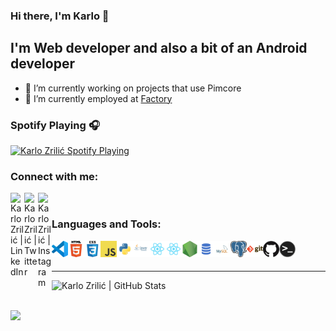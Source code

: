 ### Hi there, I'm Karlo 👋

## I'm Web developer and also a bit of an Android developer

- 🌱 I’m currently working on projects that use Pimcore
- 👔 I’m currently employed at [Factory](https://factory.hr/)
<!-- - ⚡ Fun fact: I learned React in one week and after that React Native in 2-3 weeks -->

### Spotify Playing 🎧

[<img src="https://spotify-playing-now-psi.vercel.app/api/spotify" alt="Karlo Zrilić Spotify Playing" width="350" />](https://open.spotify.com/user/9jjr40aybkl8wehuf35blqg22?si=LOwiuxpeSCqY1dkCaSs4CQ)

### Connect with me:
<!-- ![Twitter Follow](https://img.shields.io/twitter/follow/ZrilicKarlo?color=1DA1F2&logo=Twitter&style=for-the-badge) -->
[<img align="left" alt="Karlo Zrilić | LinkedIn" title="LinkedIn" width="22px" src="https://cdn.jsdelivr.net/npm/simple-icons@v3/icons/linkedin.svg" />][linkedin]
[<img align="left" alt="Karlo Zrilić | Twitter" title="Twitter" width="22px" src="https://cdn.jsdelivr.net/npm/simple-icons@v3/icons/twitter.svg" />][twitter]
[<img align="left" alt="Karlo Zrilić | Instagram" title="Instagram" width="22px" src="https://cdn.jsdelivr.net/npm/simple-icons@v3/icons/instagram.svg" />][instagram]

<br />

### Languages and Tools:

[<img align="left" alt="Visual Studio Code" title="Visual Studio Code" width="26px" src="https://raw.githubusercontent.com/github/explore/80688e429a7d4ef2fca1e82350fe8e3517d3494d/topics/visual-studio-code/visual-studio-code.png" />][vscode]
[<img align="left" alt="HTML5" title="HTML5" width="26px" src="https://raw.githubusercontent.com/github/explore/80688e429a7d4ef2fca1e82350fe8e3517d3494d/topics/html/html.png" />][html5]
[<img align="left" alt="CSS3" title="CSS3" width="26px" src="https://raw.githubusercontent.com/github/explore/80688e429a7d4ef2fca1e82350fe8e3517d3494d/topics/css/css.png" />][css3]
[<img align="left" alt="JavaScript" title="JavaScript" width="26px" src="https://raw.githubusercontent.com/github/explore/80688e429a7d4ef2fca1e82350fe8e3517d3494d/topics/javascript/javascript.png" />][javascript]
[<img align="left" alt="Python" title="Python" width="26px" src="https://raw.githubusercontent.com/github/explore/80688e429a7d4ef2fca1e82350fe8e3517d3494d/topics/python/python.png" />][python]
[<img align="left" alt="Java" title="Java" width="26px" src="https://raw.githubusercontent.com/github/explore/80688e429a7d4ef2fca1e82350fe8e3517d3494d/topics/java/java.png" />][java]
[<img align="left" alt="React" title="React" width="26px" src="https://raw.githubusercontent.com/github/explore/80688e429a7d4ef2fca1e82350fe8e3517d3494d/topics/react/react.png" />][react]
[<img align="left" alt="React Native" title="React Native" width="26px" src="https://raw.githubusercontent.com/github/explore/80688e429a7d4ef2fca1e82350fe8e3517d3494d/topics/react-native/react-native.png" />][reactnative]
[<img align="left" alt="Node.js" title="Node.js" width="26px" src="https://raw.githubusercontent.com/github/explore/80688e429a7d4ef2fca1e82350fe8e3517d3494d/topics/nodejs/nodejs.png" />][nodejs]
[<img align="left" alt="SQL" title="SQL" width="26px" src="https://raw.githubusercontent.com/github/explore/80688e429a7d4ef2fca1e82350fe8e3517d3494d/topics/sql/sql.png" />][sql]
[<img align="left" alt="MySQL" title="MySQL" width="26px" src="https://raw.githubusercontent.com/github/explore/80688e429a7d4ef2fca1e82350fe8e3517d3494d/topics/mysql/mysql.png" />][mysql]
[<img align="left" alt="PostgreSQL" title="PostgreSQL" width="26px" src="https://raw.githubusercontent.com/github/explore/80688e429a7d4ef2fca1e82350fe8e3517d3494d/topics/postgresql/postgresql.png" />][postgresql]
[<img align="left" alt="Git" title="Git" width="26px" src="https://raw.githubusercontent.com/github/explore/80688e429a7d4ef2fca1e82350fe8e3517d3494d/topics/git/git.png" />][git]
[<img align="left" alt="GitHub" title="GitHub" width="26px" src="https://raw.githubusercontent.com/github/explore/78df643247d429f6cc873026c0622819ad797942/topics/github/github.png" />][github]
[<img align="left" alt="Terminal" title="Terminal" width="26px" src="https://raw.githubusercontent.com/github/explore/80688e429a7d4ef2fca1e82350fe8e3517d3494d/topics/terminal/terminal.png" />][terminal]

<br />
<br />

---

<img align="left" alt="Karlo Zrilić | GitHub Stats" src="https://github-readme-stats.vercel.app/api?username=karlozrilic&show_icons=true&hide_border=true&theme=tokyonight" />

<br />
<br />

![](https://media.giphy.com/media/SQnc4E22ibcwok5gyY/giphy.gif)

[linkedin]:www.linkedin.com/in/karlo-zrilić
[twitter]:https://twitter.com/ZrilicKarlo
[instagram]:https://www.instagram.com/karlo.zrilich
[vscode]:https://code.visualstudio.com/
[html5]:https://www.w3schools.com/html/
[css3]:https://www.w3schools.com/css/
[javascript]:https://www.w3schools.com/js/DEFAULT.asp
[python]:https://www.python.org/
[java]:https://www.java.com/en/
[react]:https://reactjs.org/
[reactnative]:https://reactnative.dev/
[nodejs]:https://nodejs.org/en/
[sql]:https://www.w3schools.com/sql/
[mysql]:https://www.mysql.com/
[postgresql]:https://www.postgresql.org/
[git]:https://git-scm.com/
[github]:https://github.com/
[terminal]:https://helpdeskgeek.com/help-desk/21-cmd-commands-all-windows-users-should-know/
